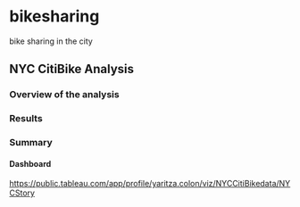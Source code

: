 # bikesharing
bike sharing in the city

## NYC CitiBike Analysis


### Overview of the analysis

### Results

### Summary

#### Dashboard
https://public.tableau.com/app/profile/yaritza.colon/viz/NYCCitiBikedata/NYCStory

